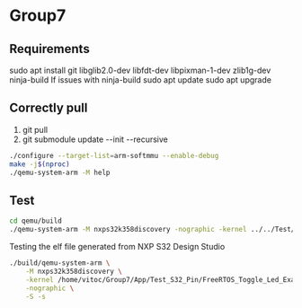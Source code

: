 # Group7
## Requirements
sudo apt install git libglib2.0-dev libfdt-dev libpixman-1-dev zlib1g-dev ninja-build
If issues with ninja-build
sudo apt update
sudo apt upgrade

## Correctly pull

1. git pull
2. git submodule update --init --recursive

```bash
./configure --target-list=arm-softmmu --enable-debug
make -j$(nproc)
./qemu-system-arm -M help
```

## Test

```bash
cd qemu/build
./qemu-system-arm -M nxps32k358discovery -nographic -kernel ../../Test/Dummy_firmware/dummy.bin -bios none
```
Testing the elf file generated from NXP S32 Design Studio

```bash
./build/qemu-system-arm \
    -M nxps32k358discovery \
    -kernel /home/vitoc/Group7/App/Test_S32_Pin/FreeRTOS_Toggle_Led_Example_S32K358_3.elf \
    -nographic \
    -S -s
```

